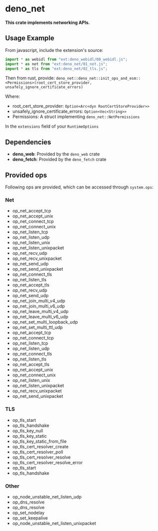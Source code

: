 # deno_net

**This crate implements networking APIs.**

## Usage Example

From javascript, include the extension's source:

```javascript
import * as webidl from "ext:deno_webidl/00_webidl.js";
import * as net from "ext:deno_net/01_net.js";
import * as tls from "ext:deno_net/02_tls.js";
```

Then from rust, provide:
`deno_net::deno_net::init_ops_and_esm::<Permissions>(root_cert_store_provider, unsafely_ignore_certificate_errors)`

Where:

- root_cert_store_provider: `Option<Arc<dyn RootCertStoreProvider>>`
- unsafely_ignore_certificate_errors: `Option<Vec<String>>`
- Permissions: A struct implementing `deno_net::NetPermissions`

In the `extensions` field of your `RuntimeOptions`

## Dependencies

- **deno_web**: Provided by the `deno_web` crate
- **deno_fetch**: Provided by the `deno_fetch` crate

## Provided ops

Following ops are provided, which can be accessed through `system.ops`:

### Net

- op_net_accept_tcp
- op_net_accept_unix
- op_net_connect_tcp
- op_net_connect_unix
- op_net_listen_tcp
- op_net_listen_udp
- op_net_listen_unix
- op_net_listen_unixpacket
- op_net_recv_udp
- op_net_recv_unixpacket
- op_net_send_udp
- op_net_send_unixpacket
- op_net_connect_tls
- op_net_listen_tls
- op_net_accept_tls
- op_net_recv_udp
- op_net_send_udp
- op_net_join_multi_v4_udp
- op_net_join_multi_v6_udp
- op_net_leave_multi_v4_udp
- op_net_leave_multi_v6_udp
- op_net_set_multi_loopback_udp
- op_net_set_multi_ttl_udp
- op_net_accept_tcp
- op_net_connect_tcp
- op_net_listen_tcp
- op_net_listen_udp
- op_net_connect_tls
- op_net_listen_tls
- op_net_accept_tls
- op_net_accept_unix
- op_net_connect_unix
- op_net_listen_unix
- op_net_listen_unixpacket
- op_net_recv_unixpacket
- op_net_send_unixpacket

### TLS

- op_tls_start
- op_tls_handshake
- op_tls_key_null
- op_tls_key_static
- op_tls_key_static_from_file
- op_tls_cert_resolver_create
- op_tls_cert_resolver_poll
- op_tls_cert_resolver_resolve
- op_tls_cert_resolver_resolve_error
- op_tls_start
- op_tls_handshake

### Other

- op_node_unstable_net_listen_udp
- op_dns_resolve
- op_dns_resolve
- op_set_nodelay
- op_set_keepalive
- op_node_unstable_net_listen_unixpacket
